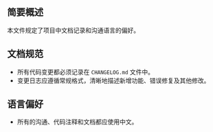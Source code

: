 ## 简要概述
本文件规定了项目中文档记录和沟通语言的偏好。

## 文档规范
- 所有代码变更都必须记录在 `CHANGELOG.md` 文件中。
- 变更日志应遵循常规格式，清晰地描述新增功能、错误修复及其他修改。

## 语言偏好
- 所有的沟通、代码注释和文档都应使用中文。
